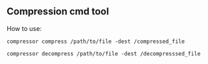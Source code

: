 ## Compression cmd tool

How to use:

``compressor compress /path/to/file -dest /compressed_file``

``compressor decompress /path/to/file -dest /decompresssed_file``